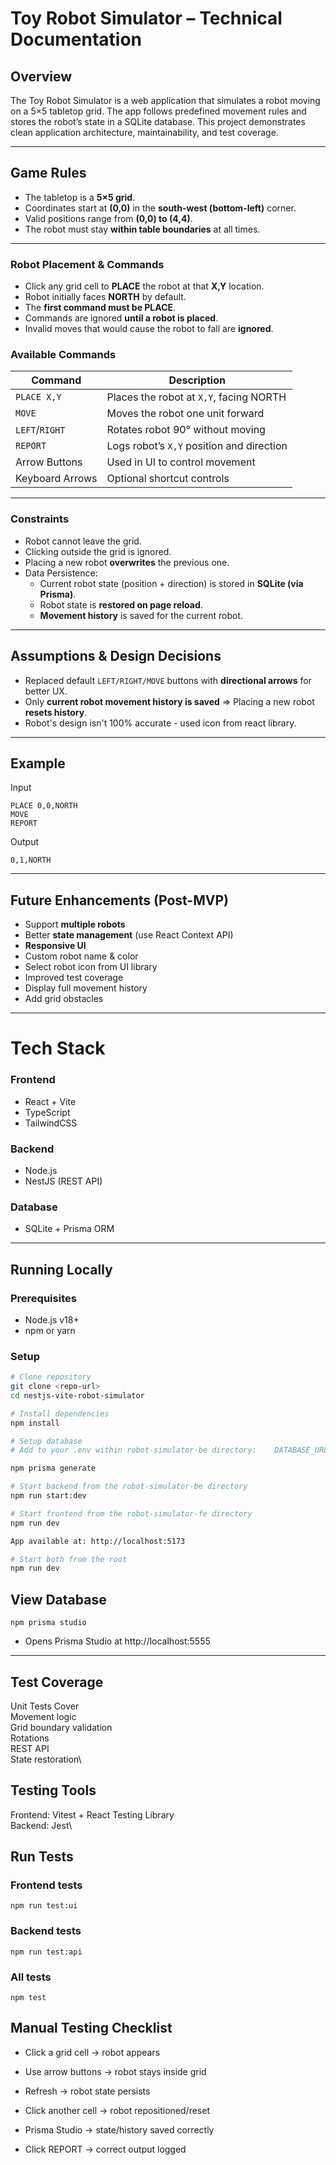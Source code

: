 # Toy Robot Simulator – Technical Documentation

## Overview
The Toy Robot Simulator is a web application that simulates a robot moving on a 5×5 tabletop grid. The app follows predefined movement rules and stores the robot’s state in a SQLite database. This project demonstrates clean application architecture, maintainability, and test coverage.

---

## Game Rules
- The tabletop is a **5×5 grid**.
- Coordinates start at **(0,0)** in the **south-west (bottom-left)** corner.
- Valid positions range from **(0,0) to (4,4)**.
- The robot must stay **within table boundaries** at all times.

---

### Robot Placement & Commands
- Click any grid cell to **PLACE** the robot at that **X,Y** location.
- Robot initially faces **NORTH** by default.
- The **first command must be PLACE**.
- Commands are ignored **until a robot is placed**.
- Invalid moves that would cause the robot to fall are **ignored**.

### Available Commands

| Command       | Description |
|---------------|-------------|
| `PLACE X,Y`   | Places the robot at `X,Y`, facing NORTH |
| `MOVE`        | Moves the robot one unit forward |
| `LEFT`/`RIGHT`| Rotates robot 90° without moving |
| `REPORT`      | Logs robot’s `X,Y` position and direction |
| Arrow Buttons | Used in UI to control movement |
| Keyboard Arrows | Optional shortcut controls |

---

### Constraints
- Robot cannot leave the grid.
- Clicking outside the grid is ignored.
- Placing a new robot **overwrites** the previous one.
- Data Persistence:
  - Current robot state (position + direction) is stored in **SQLite (via Prisma)**.
  - Robot state is **restored on page reload**.
  - **Movement history** is saved for the current robot.

---

## Assumptions & Design Decisions
- Replaced default `LEFT/RIGHT/MOVE` buttons with **directional arrows** for better UX.
- Only **current robot movement history is saved** => Placing a new robot **resets history**.
- Robot's design isn't 100% accurate - used icon from react library.
---

## Example
Input
```
PLACE 0,0,NORTH
MOVE
REPORT
```

Output
```
0,1,NORTH
```

---

## Future Enhancements (Post-MVP)
- Support **multiple robots**
- Better **state management** (use React Context API)
- **Responsive UI**
- Custom robot name & color
- Select robot icon from UI library
- Improved test coverage
- Display full movement history
- Add grid obstacles

---

# Tech Stack

### Frontend
- React + Vite
- TypeScript
- TailwindCSS

### Backend
- Node.js
- NestJS (REST API)

### Database
- SQLite + Prisma ORM

--- 
## Running Locally

### Prerequisites
- Node.js v18+
- npm or yarn

### Setup
```bash
# Clone repository
git clone <repo-url>
cd nestjs-vite-robot-simulator

# Install dependencies
npm install

# Setup database
# Add to your .env within robot-simulator-be directory:    DATABASE_URL="file:./dev.db"

npm prisma generate

# Start backend from the robot-simulator-be directory
npm run start:dev

# Start frontend from the robot-simulator-fe directory
npm run dev

App available at: http://localhost:5173

# Start both from the root
npm run dev
```

## View Database

```
npm prisma studio
```

- Opens Prisma Studio at http://localhost:5555

---
## Test Coverage
Unit Tests Cover\
Movement logic\
Grid boundary validation\
Rotations\
REST API\
State restoration\

## Testing Tools
Frontend:	Vitest + React Testing Library\
Backend:	Jest\

## Run Tests
### Frontend tests
```
npm run test:ui
```

### Backend tests
```
npm run test:api
```

### All tests
```
npm test
```

## Manual Testing Checklist

- Click a grid cell → robot appears

- Use arrow buttons → robot stays inside grid

- Refresh → robot state persists

- Click another cell → robot repositioned/reset

- Prisma Studio → state/history saved correctly

- Click REPORT → correct output logged


